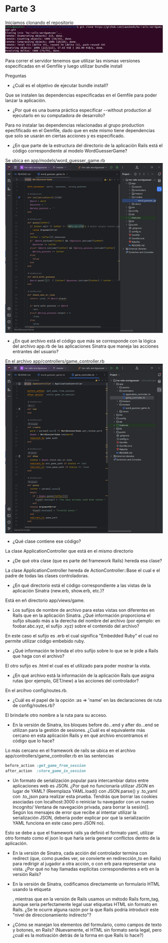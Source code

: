 # Parte 3
Iniciamos clonando el repositorio
![](./imagenes/clone_command.png)

Para correr el servidor tenemos que utilizar las mismas versiones especificadas en el Gemfile y luego utilizar bundle install


Preguntas
- ¿Cuál es el objetivo de ejecutar bundle install?

Que se instalen las dependencias especificadas en el Gemfile para poder lanzar la aplicación.

- ¿Por qué es una buena práctica especificar --without production al ejecutarlo en su computadora de desarrollo?

Para no instalar las dependencias relacionadas al grupo production epecfificado en el Gemfile, dado que en este mismo tiene dependencias que solo se usarán en ciertas acciones y es especificado.

- ¿En que parte de la estructura del directorio de la aplicación Rails está el código correspondiente al modelo WordGuesserGame?

Se ubica en app/models/word_guesser_game.rb
![](./imagenes/ubicacion1.png)

- ¿En qué archivo está el código que más se corresponde con la lógica del archivo app.rb de las aplicaciones Sinatra que maneja las acciones entrantes del usuario?

En el archivo app/controllers/game_controller.rb
![](./imagenes/ubicacion2.png)

- ¿Qué clase contiene ese código?

La clase ApplicationController que está en el mismo directorio

- ¿De qué otra clase (que es parte del framework Rails) hereda esa clase?

La clase ApplicationController hereda de ActionController::Base el cual e el padre de todas las clases controladoras.
- ¿En qué directorio está el código correspondiente a las vistas de la aplicación Sinatra (new.erb, show.erb, etc.)?

Está en eñ directorio app/views/game.

- Los sufijos de nombre de archivo para estas vistas son diferentes en Rails que en la aplicación Sinatra. ¿Qué información proporciona el sufijo situado más a la derecha del nombre del archivo (por ejemplo: en foobar.abc.xyz, el sufijo .xyz) sobre el contenido del archivo?

En este caso el sufijo es .erb el cual significa "Embedded Ruby" el cual no permite utilizar código embebido ruby.

- ¿Qué información te brinda el otro sufijo sobre lo que se le pide a Rails que haga con el archivo?

El otro sufijo es .html el cual es el utilizado para poder mostrar la vista.

- ¿En qué archivo está la información de la aplicación Rails que asigna rutas (por ejemplo, GET/new) a las acciones del controlador?

En el arcihvo config/routes.rb.

- ¿Cuál es el papel de la opción :as => 'name' en las declaraciones de ruta de config/routes.rb?

El brindarle otro nombre a la ruta para su acceso.

- En la versión de Sinatra, los bloques before do...end y after do...end se utilizan para la gestión de sesiones. ¿Cuál es el equivalente más cercano en esta aplicación Rails y en qué archivo encontramos el código que lo hace?

Lo más cercano en el framework de rails se ubica en el archivo app/controllers/game_controller.rb en las sentencias
``` ruby
before_action :get_game_from_session
after_action  :store_game_in_session
```

- Un formato de serialización popular para intercambiar datos entre aplicaciones web es JSON. ¿Por qué no funcionaría utilizar JSON en lugar de YAML? (Reemplaza YAML.load() con JSON.parse() y .to_yaml con .to_json para realizar esta prueba. Tendrás que borrar las cookies asociadas con localhost:3000 o reiniciar tu navegador con un nuevo Incognito/ Ventana de navegación privada, para borrar la sesión[]. Según los mensajes de error que recibe al intentar utilizar la serialización JSON, debería poder explicar por qué la serialización YAML funciona en este caso pero JSON no).

Esto se debe a que el framework rails ya definió el formato yaml, utilizar otro formato como el json lo que haría sería generar conflictos dentro de la aplicación.


- En la versión de Sinatra, cada acción del controlador termina con redirect (que, como puedes ver, se convierte en redirección_to en Rails) para redirigir al jugador a otra acción, o con erb para representar una vista. ¿Por qué no hay llamadas explícitas correspondientes a erb en la versión Rails?


- En la versión de Sinatra, codificamos directamente un formulario HTML usando la etiqueta <form>, mientras que en la versión de Rails usamos un método Rails form_tag, aunque sería perfectamente legal usar etiquetas HTML <form> sin formato en Rails. ¿Se te ocurre alguna razón por la que Rails podría introducir este "nivel de direccionamiento indirecto"?

- ¿Cómo se manejan los elementos del formulario, como campos de texto y botones, en Rails? (Nuevamente, el HTML sin formato sería legal, pero ¿cuál es la motivación detrás de la forma en que Rails lo hace?)